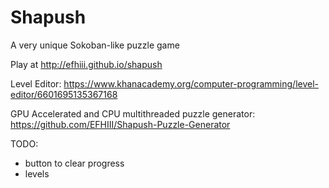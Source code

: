 # Shapush
A very unique Sokoban-like puzzle game

Play at http://efhiii.github.io/shapush

Level Editor: https://www.khanacademy.org/computer-programming/level-editor/6601695135367168

GPU Accelerated and CPU multithreaded puzzle generator: https://github.com/EFHIII/Shapush-Puzzle-Generator

TODO:
- button to clear progress
- levels
